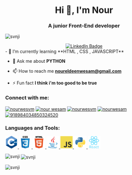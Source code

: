 <h1 align="center">Hi 👋, I'm Nour</h1>
<h3 align="center">A junior Front-End developer</h3>
<!-- <img align="right" alt="Coding" width="400" src="https://images-wixmp-ed30a86b8c4ca887773594c2.wixmp.com/f/db1148ed-4d5a-4121-b0ee-a6f23129042e/d7n21js-e0609967-5138-45cf-b0f6-7e3788dd0092.gif?token=eyJ0eXAiOiJKV1QiLCJhbGciOiJIUzI1NiJ9.eyJzdWIiOiJ1cm46YXBwOjdlMGQxODg5ODIyNjQzNzNhNWYwZDQxNWVhMGQyNmUwIiwiaXNzIjoidXJuOmFwcDo3ZTBkMTg4OTgyMjY0MzczYTVmMGQ0MTVlYTBkMjZlMCIsIm9iaiI6W1t7InBhdGgiOiJcL2ZcL2RiMTE0OGVkLTRkNWEtNDEyMS1iMGVlLWE2ZjIzMTI5MDQyZVwvZDduMjFqcy1lMDYwOTk2Ny01MTM4LTQ1Y2YtYjBmNi03ZTM3ODhkZDAwOTIuZ2lmIn1dXSwiYXVkIjpbInVybjpzZXJ2aWNlOmZpbGUuZG93bmxvYWQiXX0.lHL8F6-drMgxmcfStuGOJnF2saB3RYwcND5ziorbpMs"> -->

<p align="left"> <img src="https://komarev.com/ghpvc/?username=svnji&label=Profile%20views&color=0e75b6&style=flat" alt="svnji" /> </p>

<div id="badges" align="center">
  <a href="https://www.linkedin.com/in/nour-eldeen-wesam-8224002a3/" target="_blank">
    <img src="https://img.shields.io/badge/LinkedIn-blue?style=for-the-badge&logo=linkedin&logoColor=white" alt="LinkedIn Badge"/>
  </a>
</div>
- 🌱 I’m currently learning **HTML , CSS , JAVASCRIPT**

- 💬 Ask me about **PYTHON**

- 📫 How to reach me **noureldeenwesam@gmail.com**

- ⚡ Fun fact **I think i'm too good to be true**

<h3 align="left">Connect with me:</h3>
<p align="left">
<a href="https://twitter.com/nourwesvm" target="blank"><img align="center" src="https://raw.githubusercontent.com/rahuldkjain/github-profile-readme-generator/master/src/images/icons/Social/twitter.svg" alt="nourwesvm" height="30" width="40" /></a>
<a href="https://fb.com/nour wesam" target="blank"><img align="center" src="https://raw.githubusercontent.com/rahuldkjain/github-profile-readme-generator/master/src/images/icons/Social/facebook.svg" alt="nour wesam" height="30" width="40" /></a>
<a href="https://instagram.com/nourwesvm" target="blank"><img align="center" src="https://raw.githubusercontent.com/rahuldkjain/github-profile-readme-generator/master/src/images/icons/Social/instagram.svg" alt="nourwesvm" height="30" width="40" /></a>
<a href="https://codeforces.com/profile/nourwesam" target="blank"><img align="center" src="https://raw.githubusercontent.com/rahuldkjain/github-profile-readme-generator/master/src/images/icons/Social/codeforces.svg" alt="nourwesam" height="30" width="40" /></a>
<a href="https://discord.gg/918984034850324520" target="blank"><img align="center" src="https://raw.githubusercontent.com/rahuldkjain/github-profile-readme-generator/master/src/images/icons/Social/discord.svg" alt="918984034850324520" height="30" width="40" /></a>
</p>

<h3 align="left">Languages and Tools:</h3>
<p align="left"> <a href="https://www.w3schools.com/cpp/" target="_blank" rel="noreferrer"> <img src="https://raw.githubusercontent.com/devicons/devicon/master/icons/cplusplus/cplusplus-original.svg" alt="cplusplus" width="40" height="40"/> </a> <a href="https://www.w3schools.com/css/" target="_blank" rel="noreferrer"> <img src="https://raw.githubusercontent.com/devicons/devicon/master/icons/css3/css3-original-wordmark.svg" alt="css3" width="40" height="40"/> </a> <a href="https://www.w3.org/html/" target="_blank" rel="noreferrer"> <img src="https://raw.githubusercontent.com/devicons/devicon/master/icons/html5/html5-original-wordmark.svg" alt="html5" width="40" height="40"/> </a> <a href="https://www.java.com" target="_blank" rel="noreferrer"> <img src="https://raw.githubusercontent.com/devicons/devicon/master/icons/java/java-original.svg" alt="java" width="40" height="40"/> </a> <a href="https://developer.mozilla.org/en-US/docs/Web/JavaScript" target="_blank" rel="noreferrer"> <img src="https://raw.githubusercontent.com/devicons/devicon/master/icons/javascript/javascript-original.svg" alt="javascript" width="40" height="40"/> </a> <a href="https://www.python.org" target="_blank" rel="noreferrer"> <img src="https://raw.githubusercontent.com/devicons/devicon/master/icons/python/python-original.svg" alt="python" width="40" height="40"/> </a> <a href="https://reactjs.org/" target="_blank" rel="noreferrer"> <img src="https://raw.githubusercontent.com/devicons/devicon/master/icons/react/react-original-wordmark.svg" alt="react" width="40" height="40"/> </a> </p>

<p><img align="left" src="https://github-readme-stats.vercel.app/api/top-langs?username=svnji&show_icons=true&locale=en&layout=compact" alt="svnji" /></p>

<p>&nbsp;<img align="center" src="https://github-readme-stats.vercel.app/api?username=svnji&show_icons=true&locale=en" alt="svnji" /></p>

<p><img align="center" src="https://github-readme-streak-stats.herokuapp.com/?user=svnji&" alt="svnji" /></p>
